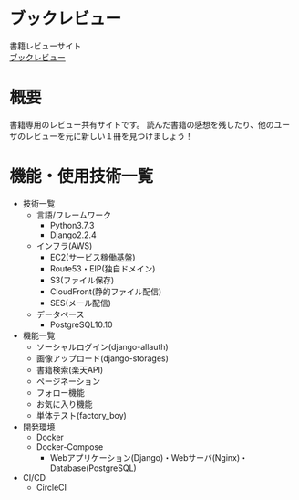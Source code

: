 # ブックレビュー
書籍レビューサイト<br>
<a href="https://book-review.ml" target="_blank">ブックレビュー</a>

# 概要
書籍専用のレビュー共有サイトです。
読んだ書籍の感想を残したり、他のユーザのレビューを元に新しい１冊を見つけましょう！

# 機能・使用技術一覧
- 技術一覧
  - 言語/フレームワーク
    - Python3.7.3
    - Django2.2.4
  - インフラ(AWS)
    - EC2(サービス稼働基盤)
    - Route53・EIP(独自ドメイン)
    - S3(ファイル保存)
    - CloudFront(静的ファイル配信)
    - SES(メール配信)
  - データベース
    - PostgreSQL10.10
- 機能一覧
  - ソーシャルログイン(django-allauth)
  - 画像アップロード(django-storages)
  - 書籍検索(楽天API)
  - ページネーション
  - フォロー機能
  - お気に入り機能
  - 単体テスト(factory_boy)
- 開発環境
  - Docker
  - Docker-Compose
    - Webアプリケーション(Django)・Webサーバ(Nginx)・Database(PostgreSQL)
- CI/CD
  - CircleCI


